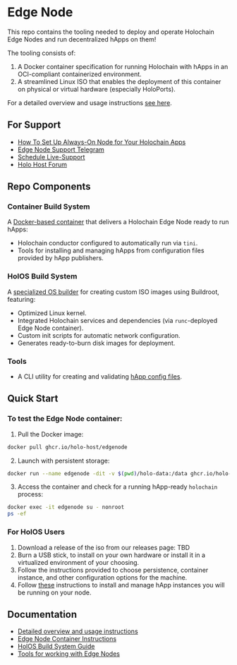 # Edge Node

This repo contains the tooling needed to deploy and operate Holochain Edge Nodes and run decentralized hApps on them!

The tooling consists of:

1. A Docker container specification for running Holochain with hApps in an OCI-compliant containerized environment.
2. A streamlined Linux ISO that enables the deployment of this container on physical or virtual hardware (especially HoloPorts).

For a detailed overview and usage instructions [see here](/USAGE.md).

## For Support

- [How To Set Up Always-On Node for Your Holochain Apps](https://docs.google.com/document/d/1f3_5Ddff50pFIuzRJAmqGwT9nE873TKQC182LKyJJ4k/edit?tab=t.0#heading=h.ik0z3qmvpegt)
- [Edge Node Support Telegram](https://t.me/+8JV9ibBHBDpmOTg0)
- [Schedule Live-Support](https://calendly.com/rob-lyon-holo/30min)
- [Holo Host Forum](https://forum.holo.host/)

## Repo Components

### Container Build System

A [Docker-based container](docker/README.md) that delivers a Holochain Edge Node ready to run hApps:

- Holochain conductor configured to automatically run via `tini`.
- Tools for installing and managing hApps from configuration files provided by hApp publishers.

### HolOS Build System

A [specialized OS builder](holos/README.md) for creating custom ISO images using Buildroot, featuring:

- Optimized Linux kernel.
- Integrated Holochain services and dependencies (via `runc`-deployed Edge Node container).
- Custom init scripts for automatic network configuration.
- Generates ready-to-burn disk images for deployment.

### Tools

- A CLI utility for creating and validating [hApp config files](tools/happ_config_file/README.md).

## Quick Start

### To test the Edge Node container:

1. Pull the Docker image:

```sh
docker pull ghcr.io/holo-host/edgenode
```

2. Launch with persistent storage:

```sh
docker run --name edgenode -dit -v $(pwd)/holo-data:/data ghcr.io/holo-host/edgenode
```

3. Access the container and check for a running hApp-ready `holochain` process:

```sh
docker exec -it edgenode su - nonroot
ps -ef
```

### For HolOS Users

1. Download a release of the iso from our releases page: TBD
2. Burn a USB stick, to install on your own hardware or install it in a virtualized environment of your choosing.
3. Follow the instructions provided to choose persistence, container instance, and other configuration options for the machine.
4. Follow [these](TBD) instructions to install and manage hApp instances you will be running on your node.

## Documentation

- [Detailed overview and usage instructions](/USAGE.md)
- [Edge Node Container Instructions](docker/README.md)
- [HolOS Build System Guide](holos/README.md)
- [Tools for working with Edge Nodes](tools/README.md)